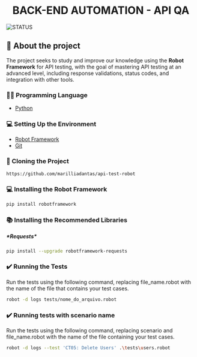 <h1 align="center"> BACK-END AUTOMATION - API QA</h1>

![STATUS](https://img.shields.io/static/v1?label=STATUS&message=%20FINALIZADO&color=GREEN&style=for-the-badge)


## 💬 About the project
<p> The project seeks to study and improve our knowledge using the <b>Robot Framework</b> for API testing, with the goal of mastering API testing at an advanced level, including response validations, status codes, and integration with other tools.

### 👨‍💻 Programming Language
- [Python](<https://www.python.org/>)


### 💻 Setting Up the Environment
- [Robot Framework](<https://robotframework.org/>)
- [Git](<https://git-scm.com/downloads>)


### 📁 Cloning the Project
```bash
https://github.com/marilliadantas/api-test-robot
```

### 💻 Installing the Robot Framework
```bash
pip install robotframework
```

### 📚 Installing the Recommended Libraries
<h5>*Requests*</h5>

```bash
pip install --upgrade robotframework-requests
```

### ✔️ Running the Tests
Run the tests using the following command, replacing file_name.robot with the name of the file that contains your test cases.
```bash
robot -d logs tests/nome_do_arquivo.robot
```

### ✔️ Running tests with scenario name
Run the tests using the following command, replacing scenario and file_name.robot with the name of the file containing your test cases.
```bash
robot -d logs --test 'CT05: Delete Users' .\tests\users.robot
```
